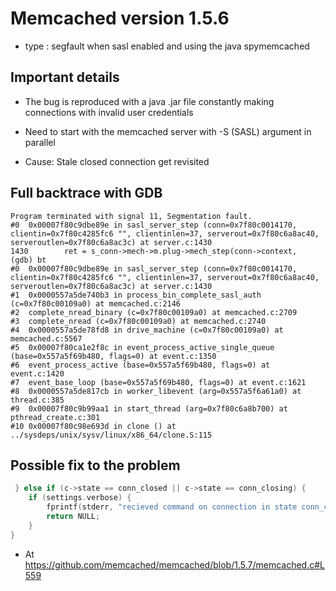# Memcached version 1.5.6

* type : segfault when sasl enabled and using the java spymemcached

## Important details

* The bug is reproduced with a java .jar file constantly making connections with invalid user credentials

* Need to start with the memcached server with -S (SASL) argument in parallel

* Cause: Stale closed connection get revisited

## Full backtrace with GDB

```text
Program terminated with signal 11, Segmentation fault.
#0  0x00007f80c9dbe89e in sasl_server_step (conn=0x7f80c0014170, clientin=0x7f80c4285fc6 "", clientinlen=37, serverout=0x7f80c6a8ac40, serveroutlen=0x7f80c6a8ac3c) at server.c:1430
1430        ret = s_conn->mech->m.plug->mech_step(conn->context,
(gdb) bt
#0  0x00007f80c9dbe89e in sasl_server_step (conn=0x7f80c0014170, clientin=0x7f80c4285fc6 "", clientinlen=37, serverout=0x7f80c6a8ac40, serveroutlen=0x7f80c6a8ac3c) at server.c:1430
#1  0x0000557a5de740b3 in process_bin_complete_sasl_auth (c=0x7f80c00109a0) at memcached.c:2146
#2  complete_nread_binary (c=0x7f80c00109a0) at memcached.c:2709
#3  complete_nread (c=0x7f80c00109a0) at memcached.c:2740
#4  0x0000557a5de78fd8 in drive_machine (c=0x7f80c00109a0) at memcached.c:5567
#5  0x00007f80ca1e2f8c in event_process_active_single_queue (base=0x557a5f69b480, flags=0) at event.c:1350
#6  event_process_active (base=0x557a5f69b480, flags=0) at event.c:1420
#7  event_base_loop (base=0x557a5f69b480, flags=0) at event.c:1621
#8  0x0000557a5de817cb in worker_libevent (arg=0x557a5f6a61a0) at thread.c:385
#9  0x00007f80c9b99aa1 in start_thread (arg=0x7f80c6a8b700) at pthread_create.c:301
#10 0x00007f80c98e693d in clone () at ../sysdeps/unix/sysv/linux/x86_64/clone.S:115
```

## Possible fix to the problem

```c++
 } else if (c->state == conn_closed || c->state == conn_closing) {
    if (settings.verbose) {
        fprintf(stderr, "recieved command on connection in state conn_closed sfd=%d\n", c->sfd);
        return NULL;
    }
}
```

* At https://github.com/memcached/memcached/blob/1.5.7/memcached.c#L559
